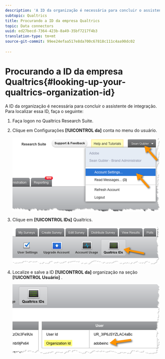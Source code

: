 ```yaml
---
description: 'A ID da organização é necessária para concluir o assistente de integração. Para localizar essa ID, faça o seguinte:'
subtopic: Qualtrics
title: Procurando a ID da empresa Qualtrics
topic: Data connectors
uuid: ed27becd-7364-423b-8a49-35bf7217f4b3
translation-type: tm+mt
source-git-commit: 99ee24efaa517e8da700c67818c111c4aa90dc02

---
```



# Procurando a ID da empresa Qualtrics{#looking-up-your-qualtrics-organization-id}

A ID da organização é necessária para concluir o assistente de integração. Para localizar essa ID, faça o seguinte:

1. Faça logon no Qualtrics Research Suite.
1. Clique em Configurações **[!UICONTROL da]** conta no menu do usuário.

   ![](assets/qualtrics-org-id-1.png)

1. Clique em **[!UICONTROL IDs]** Qualtrics.

   ![](assets/qualtrics-org-id-2.png)

1. Localize e salve a ID **[!UICONTROL da]** organização na seção **[!UICONTROL Usuário]** .

   ![](assets/qualtrics-org-id-3.png)

